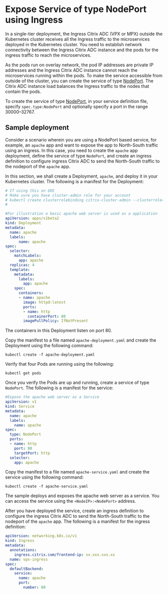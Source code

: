 # Expose Service of type NodePort using Ingress

In a single-tier deployment, the Ingress Citrix ADC (VPX or MPX) outside the Kubernetes cluster receives all the Ingress traffic to the microservices deployed in the Kubernetes cluster. You need to establish network connectivity between the Ingress Citrix ADC instance and the pods for the ingress traffic to reach the microservices.

As the pods run on overlay network, the pod IP addresses are private IP addresses and the Ingress Citrix ADC instance cannot reach the microservices running within the pods. To make the service accessible from outside of the cluster, you can create the service of type [NodePort](https://kubernetes.io/docs/concepts/services-networking/service/#nodeport). The Citrix ADC instance load balances the Ingress traffic to the nodes that contain the pods.

To create the service of type [NodePort](https://kubernetes.io/docs/concepts/services-networking/service/#nodeport), in your service definition file, specify `spec.type:NodePort` and optionally specify a port in the range 30000–32767.

## Sample deployment

Consider a scenario wherein you are using a NodePort based service, for example, an `apache` app and want to expose the app to North-South traffic using an ingress. In this case, you need to create the `apache` app deployment, define the service of type `NodePort`, and create an ingress definition to configure ingress Citrix ADC to send the North-South traffic to the nodeport of the `apache` app.

In this section, we shall create a Deployment, `apache`, and deploy it in your Kubernetes cluster. The following is a manifest for the Deployment:

```yaml
# If using this on GKE
# Make sure you have cluster-admin role for your account
# kubectl create clusterrolebinding citrix-cluster-admin --clusterrole=cluster-admin --user=<username of your google account>
#

#For illustration a basic apache web server is used as a application
apiVersion: apps/v1beta2
kind: Deployment
metadata:
  name: apache
  labels:
      name: apache
spec:
  selector:
    matchLabels:
      app: apache
  replicas: 4
  template:
    metadata:
      labels:
        app: apache
    spec:
      containers:
      - name: apache
        image: httpd:latest
        ports:
        - name: http 
          containerPort: 80
        imagePullPolicy: IfNotPresent
```

The containers in this Deployment listen on port 80.

Copy the manifest to a file named `apache-deployment.yaml` and create the Deployment using the following command:

    kubectl create -f apache-deployment.yaml

Verify that four Pods are running using the following:

    kubectl get pods

Once you verify the Pods are up and running, create a service of type `NodePort`. The following is a manifest for the service:

```yml
#Expose the apache web server as a Service
apiVersion: v1
kind: Service
metadata:
  name: apache
  labels:
    name: apache
spec:
  type: NodePort
  ports:
  - name: http
    port: 80
    targetPort: http
  selector:
    app: apache
```

Copy the manifest to a file named `apache-service.yaml` and create the service using the following command:

    kubectl create -f apache-service.yaml

The sample deploys and exposes the apache web server as a service. You can access the service using the `<NodeIP>:<NodePort>` address.

After you have deployed the service, create an ingress definition to configure the ingress Citrix ADC to send the North-South traffic to the nodeport of the `apache` app. The following is a manifest for the ingress definition:

```yml
apiVersion: networking.k8s.io/v1
kind: Ingress
metadata:
  annotations:
    ingress.citrix.com/frontend-ip: xx.xxx.xxx.xx
  name: vpx-ingress
spec:
  defaultBackend:
    service:
      name: apache
      port:
        number: 80
```
